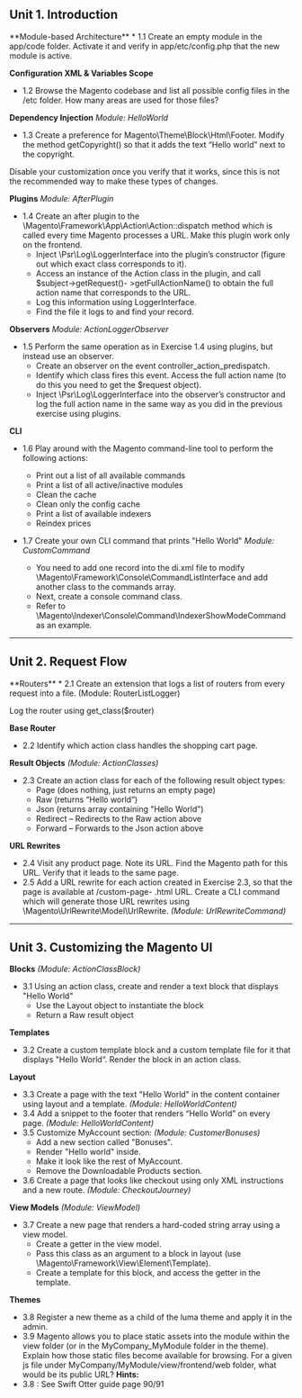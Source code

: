 <h2>Unit 1. Introduction</h2>
**Module-based Architecture**
* 1.1 Create an empty module in the app/code folder. Activate it and verify in app/etc/config.php that the new module is active.

**Configuration XML & Variables Scope**

* 1.2 Browse the Magento codebase and list all possible config files in the <Module>/etc folder. How many areas are used for those files?

**Dependency Injection** *Module: HelloWorld*

* 1.3 Create a preference for Magento\Theme\Block\Html\Footer. Modify the method getCopyright() so that it adds the text “Hello world” next to the copyright.

Disable your customization once you verify that it works, since this is not the recommended way to make these types of changes.

**Plugins** *Module: AfterPlugin*
* 1.4 Create an after plugin to the \Magento\Framework\App\Action\Action::dispatch method which is called every time Magento processes a URL. Make this plugin work only on the frontend.
  * Inject \Psr\Log\LoggerInterface into the plugin’s constructor (figure out which exact class corresponds to it).
  * Access an instance of the Action class in the plugin, and call $subject->getRequest()- >getFullActionName() to obtain the full action name that corresponds to the URL.
  * Log this information using LoggerInterface.
  * Find the file it logs to and find your record.

**Observers** *Module: ActionLoggerObserver*

* 1.5 Perform the same operation as in Exercise 1.4 using plugins, but instead use an observer.
  * Create an observer on the event controller_action_predispatch.
  * Identify which class fires this event. Access the full action name (to do this you need to get the $request object).
  * Inject \Psr\Log\LoggerInterface into the observer’s constructor and log the full action name in the same way as you did in the previous exercise using plugins.

**CLI**

* 1.6 Play around with the Magento command-line tool to perform the following actions:
  * Print out a list of all available commands
  * Print a list of all active/inactive modules
  * Clean the cache
  * Clean only the config cache
  * Print a list of available indexers
  * Reindex prices

* 1.7 Create your own CLI command that prints "Hello World" *Module: CustomCommand*
  * You need to add one record into the di.xml file to modify \Magento\Framework\Console\CommandListInterface and add another class to the commands array.
  * Next, create a console command class.
  * Refer to \Magento\Indexer\Console\Command\IndexerShowModeCommand as an example.

<hr/>

<h2>Unit 2. Request Flow</h2>
**Routers**
* 2.1 Create an extension that logs a list of routers from every request into a file. (Module: RouterListLogger) 

Log the router using get_class($router)

**Base Router**
* 2.2 Identify which action class handles the shopping cart page.

**Result Objects** *(Module: ActionClasses)*
* 2.3 Create an action class for each of the following result object types:
  * Page (does nothing, just returns an empty page)
  * Raw (returns “Hello world”)
  * Json (returns array containing "Hello World")
  * Redirect – Redirects to the Raw action above
  * Forward – Forwards to the Json action above
  
**URL Rewrites**
* 2.4 Visit any product page. Note its URL. Find the Magento path for this URL. Verify that it leads to the same page.
* 2.5 Add a URL rewrite for each action created in Exercise 2.3, so that the page is available at /custom-page- <type>.html URL. Create a CLI command which will generate those URL rewrites using \Magento\UrlRewrite\Model\UrlRewrite. *(Module: UrlRewriteCommand)*

<hr/>

<h2>Unit 3. Customizing the Magento UI</h2>

**Blocks** *(Module: ActionClassBlock)*
* 3.1 Using an action class, create and render a text block that displays "Hello World"
  * Use the Layout object to instantiate the block
  * Return a Raw result object

**Templates**
* 3.2 Create a custom template block and a custom template file for it that displays "Hello World“. Render the block in an action class.

**Layout**
* 3.3 Create a page with the text "Hello World" in the content container using layout and a template. *(Module: HelloWorldContent)*
* 3.4 Add a snippet to the footer that renders “Hello World” on every page. *(Module: HelloWorldContent)*
* 3.5 Customize MyAccount section: *(Module: CustomerBonuses)*
  * Add a new section called "Bonuses".
  * Render "Hello world" inside.
  * Make it look like the rest of MyAccount.
  * Remove the Downloadable Products section.
* 3.6 Create a page that looks like checkout using only XML instructions and a new route. *(Module: CheckoutJourney)*

**View Models** *(Module: ViewModel)*
* 3.7 Create a new page that renders a hard-coded string array using a view model.
  * Create a getter in the view model.
  * Pass this class as an argument to a block in layout (use \Magento\Framework\View\Element\Template).
  * Create a template for this block, and access the getter in the template.

**Themes**
* 3.8 Register a new theme as a child of the luma theme and apply it in the admin.
* 3.9 Magento allows you to place static assets into the module within the view folder (or in the MyCompany_MyModule folder in the theme). Explain how those static files become available for browsing. For a given js file under MyCompany/MyModule/view/frontend/web folder, what would be its public URL?
**Hints:**
* 3.8 : See Swift Otter guide page 90/91